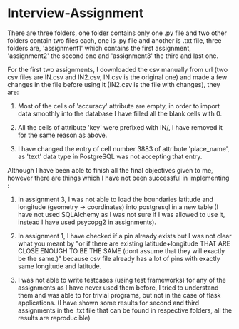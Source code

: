 # Interview-Assignment

There are three folders, one folder contains only one .py file and two other folders contain two files each, one is .py file and another is .txt file, 
three folders are, 'assignment1' which contains the first assignment, 'assignment2' the second one and 'assignment3' the third and last one.



For the first two assignments, I downloaded the csv manually from url (two csv files are IN.csv and IN2.csv, IN.csv is the original one) and made a few changes in the 
file before using it (IN2.csv is the file with changes), they are:

1. Most of the cells of 'accuracy' attribute are empty, in order to import data smoothly into the database I have filled all the blank cells with 0.

2. All the cells of attribute 'key' were prefixed with IN/, I have removed it for the same reason as above.

3. I have changed the entry of cell number 3883 of attribute 'place_name', as 'text' data type in PostgreSQL was not accepting that entry.



Although I have been able to finish all the final objectives given to me, however there are things which I have not been successful in implementing :

1. In assignment 3, I was not able to load the boundaries latitude and longitude (geometry -> coordinates) into postgresql in a new table (I have not used SQLAlchemy
as I was not sure if I was allowed to use it, instead I have used psycopg2 in assignments).

2. In assignment 1, I have checked if a pin already exists but I was not clear what you meant by "or if there are existing latitude+longitude THAT ARE CLOSE ENOUGH 
TO BE THE SAME (dont assume that they will exactly be the same.)" because csv file already has a lot of pins with exactly same longitude and latitude.

3. I was not able to write testcases (using test frameworks) for any of the assignments as I have never used them before, I tried to understand them and was able to 
for trivial programs, but not in the case of flask applications. (I have shown some results for second and third assignments in the .txt file that can be found in 
respective folders, all the results are reproducible) 
